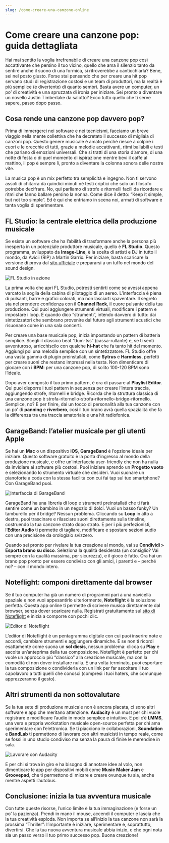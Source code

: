 ```yaml
---
slug: /come-creare-una-canzone-online
---
```

# Come creare una canzone pop: guida dettagliata

Hai mai sentito la voglia irrefrenabile di creare una canzone pop così accattivante che persino il tuo vicino, quello che ama il silenzio tanto da sentire anche il suono di una formica, si ritroverebbe a canticchiarla? Bene, sei nel posto giusto. Forse stai pensando che per creare una hit pop servano studi di registrazione costosi e un team di produttori, ma la realtà è più semplice (e divertente) di quanto sembri. Basta avere un computer, un po’ di creatività e una spruzzata di ironia per iniziare. Sei pronto a diventare un novello Justin Timberlake da salotto? Ecco tutto quello che ti serve sapere, passo dopo passo.

## Cosa rende una canzone pop davvero pop?

Prima di immergerci nei software e nei tecnicismi, facciamo un breve viaggio nella mente collettiva che ha decretato il successo di migliaia di canzoni pop. Questo genere musicale è amato perché riesce a colpire i cuori e le orecchie di tutti, grazie a melodie accattivanti, ritmi ballabili e testi che parlano di emozioni universali. Che si tratti di una storia d’amore, di una notte di festa o di quel momento di ispirazione mentre bevi il caffè al mattino, il pop è sempre lì, pronto a diventare la colonna sonora delle nostre vite.

La musica pop è un mix perfetto tra semplicità e ingegno. Non ti servono assoli di chitarra da quindici minuti né testi criptici che solo un filosofo potrebbe decifrare. No, qui parliamo di strofe e ritornelli facili da ricordare e ritmi che fanno ballare persino la nonna. Come dice il detto: “Keep it simple, but not too simple”. Ed è qui che entriamo in scena noi, armati di software e tanta voglia di sperimentare.

## FL Studio: la centrale elettrica della produzione musicale

Se esiste un software che ha l’abilità di trasformare anche la persona più inesperta in un potenziale produttore musicale, quello è **FL Studio**. Questo programma, sviluppato da **Image-Line**, è la scelta di artisti e DJ in tutto il mondo, da Avicii (RIP) a Martin Garrix. Per iniziare, basta scaricare la versione di prova dal [sito ufficiale](https://www.image-line.com/flstudio/) e prepararsi a un tuffo nel mondo del sound design.

![FL Studio in azione](/guide-img/output/75c75853.jpg)

La prima volta che apri FL Studio, potresti sentirti come se avessi appena varcato la soglia della cabina di pilotaggio di un aereo. L’interfaccia è piena di pulsanti, barre e grafici colorati, ma non lasciarti spaventare. Il segreto sta nel prendere confidenza con il **Channel Rack**, il cuore pulsante della tua produzione. Qui puoi aggiungere strumenti virtuali, modificare i pattern e impostare i loop. E quando dico “strumenti”, intendo davvero di tutto: dai sintetizzatori che sembrano provenire dal futuro agli strumenti acustici che risuonano come in una sala concerti.

Per creare una base musicale pop, inizia impostando un pattern di batteria semplice. Scegli il classico beat “dum-tss” (cassa-rullante) e, se ti senti avventuroso, arricchiscilo con qualche **hi-hat** che fa tanto hit del momento. Aggiungi poi una melodia semplice con un sintetizzatore. FL Studio offre una vasta gamma di plugin preinstallati, come **Sytrus** e **Harmless**, perfetti per creare suoni che restano impressi nella testa. Non dimenticare di giocare con i **BPM**: per una canzone pop, di solito 100-120 BPM sono l’ideale.

Dopo aver composto il tuo primo pattern, è ora di passare al **Playlist Editor**. Qui puoi disporre i tuoi pattern in sequenza per creare l’intera traccia, aggiungendo strofe, ritornelli e bridge. Ricorda che la struttura classica di una canzone pop è strofa-ritornello-strofa-ritornello-bridge-ritornello. Semplice, no? E per finire, dai un tocco di personalità alla tua canzone con un po’ di **panning** e **riverbero**, così il tuo brano avrà quella spazialità che fa la differenza tra una traccia amatoriale e una hit radiofonica.

## GarageBand: l’atelier musicale per gli utenti Apple

Se hai un **Mac** o un dispositivo **iOS**, **GarageBand** è l’opzione ideale per iniziare. Questo software gratuito è la porta d’ingresso al mondo della produzione musicale, e offre un’interfaccia user-friendly che non ha nulla da invidiare ai software più costosi. Puoi iniziare aprendo un **Progetto vuoto** e selezionando lo strumento virtuale che desideri. Vuoi suonare un pianoforte a coda con la stessa facilità con cui fai tap sul tuo smartphone? Con GarageBand puoi.

![Interfaccia di GarageBand](/guide-img/output/gband.jpg)

GarageBand ha una libreria di loop e strumenti preinstallati che ti farà sentire come un bambino in un negozio di dolci. Vuoi un basso funky? Un tamburello per il bridge? Nessun problema. Cliccando su **Loop** in alto a destra, puoi trascinare e rilasciare suoni direttamente sulla timeline, costruendo la tua canzone strato dopo strato. E per i più perfezionisti, l’**Editor Audio** ti permette di tagliare, modificare e spostare sezioni audio con una precisione da orologiaio svizzero.

Quando sei pronto per rivelare la tua creazione al mondo, vai su **Condividi > Esporta brano su disco**. Seleziona la qualità desiderata (un consiglio? Vai sempre con la qualità massima, per sicurezza), e il gioco è fatto. Ora hai un brano pop pronto per essere condiviso con gli amici, i parenti e – perché no? – con il mondo intero.

## Noteflight: componi direttamente dal browser

Se il tuo computer ha già un numero di programmi pari a una navicella spaziale e non vuoi appesantirlo ulteriormente, **Noteflight** è la soluzione perfetta. Questa app online ti permette di scrivere musica direttamente dal browser, senza dover scaricare nulla. Registrati gratuitamente sul [sito di Noteflight](https://www.noteflight.com) e inizia a comporre con pochi clic.

![Editor di Noteflight](/guide-img/output/285b1ad9.jpg)

L’editor di Noteflight è un pentagramma digitale con cui puoi inserire note e accordi, cambiare strumenti e aggiungere dinamiche. E se non ti ricordi esattamente come suona un **sol diesis**, nessun problema: clicca su **Play** e ascolta un’anteprima della tua composizione. Noteflight è perfetto per chi vuole un approccio più “classico” alla creazione musicale, ma con la comodità di non dover installare nulla. E una volta terminato, puoi esportare la tua composizione o condividerla con un link per far ascoltare il tuo capolavoro a tutti quelli che conosci (compresi i tuoi haters, che comunque apprezzeranno il gesto).

## Altri strumenti da non sottovalutare

Se la tua sete di produzione musicale non è ancora placata, ci sono altri software e app che meritano attenzione. **Audacity** è un must per chi vuole registrare e modificare l’audio in modo semplice e intuitivo. E poi c’è **LMMS**, una vera e propria workstation musicale open-source perfetta per chi ama sperimentare con l’elettronica. Se ti piacciono le collaborazioni, **Soundation** e **BandLab** ti permettono di lavorare con altri musicisti in tempo reale, come se fossi in uno studio condiviso ma senza la paura di finire le merendine in sala.

![Lavorare con Audacity](/guide-img/output/faremashupaudacity.jpg)

E per chi si trova in giro e ha bisogno di annotare idee al volo, non dimenticare le app per dispositivi mobili come **Music Maker Jam** e **Groovepad**, che ti permettono di mixare e creare ovunque tu sia, anche mentre aspetti l’autobus. 

## Conclusione: inizia la tua avventura musicale

Con tutte queste risorse, l’unico limite è la tua immaginazione (e forse un po' la pazienza). Prendi in mano il mouse, accendi il computer e lascia che la tua creatività esploda. Non importa se all’inizio la tua canzone non sarà la prossima “Thriller”: l’importante è iniziare, sperimentare e, soprattutto, divertirsi. Che la tua nuova avventura musicale abbia inizio, e che ogni nota sia un passo verso il tuo primo successo pop. Buona creazione!
